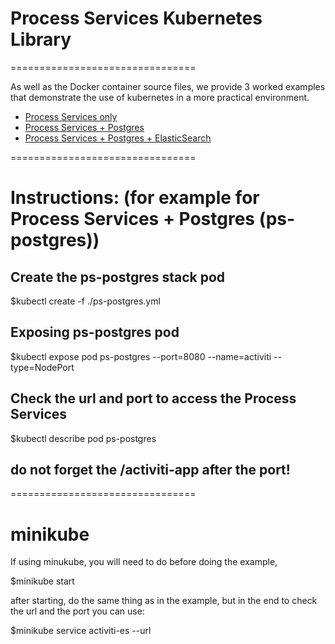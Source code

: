 # Process Services Kubernetes Library
================================

As well as the Docker container source files, we provide 3  worked examples that demonstrate the use of kubernetes in a more practical environment.

  - [Process Services only](./ps-only/ps-only.yml)
  - [Process Services + Postgres](./ps-postgres/ps-postgres.yml)
  - [Process Services + Postgres + ElasticSearch](./ps-postgres-es/ps-postgres-es.yml)

================================

# Instructions: (for example for Process Services + Postgres (ps-postgres))

## Create the ps-postgres stack pod

$kubectl create -f ./ps-postgres.yml

## Exposing ps-postgres pod

$kubectl expose pod ps-postgres --port=8080 --name=activiti --type=NodePort

## Check the url and port to access the Process Services

$kubectl describe pod ps-postgres

## do not forget the /activiti-app after the port!

================================

# minikube

If using minukube, you will need to do before doing the example,

$minikube start

after starting, do the same thing as in the example, but in the end to check the url and the port you can use:

$minikube service activiti-es --url
